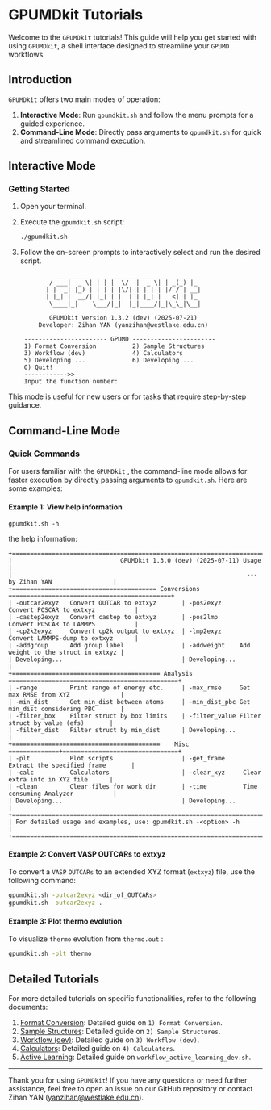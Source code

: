 # GPUMDkit Tutorials

Welcome to the `GPUMDkit` tutorials! This guide will help you get started with using `GPUMDkit`, a shell interface designed to streamline your `GPUMD` workflows.

## Introduction

`GPUMDkit` offers two main modes of operation:

1. **Interactive Mode**: Run `gpumdkit.sh` and follow the menu prompts for a guided experience.
2. **Command-Line Mode**: Directly pass arguments to `gpumdkit.sh` for quick and streamlined command execution.

## Interactive Mode

### Getting Started

1. Open your terminal.

2. Execute the `gpumdkit.sh` script:
    ```sh
    ./gpumdkit.sh
    ```
    
3. Follow the on-screen prompts to interactively select and run the desired script.

    ```
             ____ ____  _   _ __  __ ____  _    _ _
            / ___|  _ \| | | |  \/  |  _ \| | _(_) |_
           | |  _| |_) | | | | |\/| | | | | |/ / | __|
           | |_| |  __/| |_| | |  | | |_| |   <| | |_
            \____|_|    \___/|_|  |_|____/|_|\_\_|\__|
    
            GPUMDkit Version 1.3.2 (dev) (2025-07-21)
         Developer: Zihan YAN (yanzihan@westlake.edu.cn)
    
     ----------------------- GPUMD -----------------------
     1) Format Conversion          2) Sample Structures
     3) Workflow (dev)             4) Calculators
     5) Developing ...             6) Developing ...
     0) Quit!
     ------------>>
     Input the function number:
    ```

    

This mode is useful for new users or for tasks that require step-by-step guidance.

## Command-Line Mode

### Quick Commands

For users familiar with the `GPUMDkit` , the command-line mode allows for faster execution by directly passing arguments to `gpumdkit.sh`. Here are some examples:

#### Example 1: View help information

```
gpumdkit.sh -h
```

the help information:

```
+==================================================================================================+
|                              GPUMDkit 1.3.0 (dev) (2025-07-11) Usage                             |
|                                                                 --- by Zihan YAN                 |
+======================================== Conversions =============================================+
| -outcar2exyz   Convert OUTCAR to extxyz       | -pos2exyz     Convert POSCAR to extxyz           |
| -castep2exyz   Convert castep to extxyz       | -pos2lmp      Convert POSCAR to LAMMPS           |
| -cp2k2exyz     Convert cp2k output to extxyz  | -lmp2exyz     Convert LAMMPS-dump to extxyz      |
| -addgroup      Add group label                | -addweight    Add weight to the struct in extxyz |
| Developing...                                 | Developing...                                    |
+========================================= Analysis ===============================================+
| -range         Print range of energy etc.     | -max_rmse     Get max RMSE from XYZ              |
| -min_dist      Get min_dist between atoms     | -min_dist_pbc Get min_dist considering PBC       |
| -filter_box    Filter struct by box limits    | -filter_value Filter struct by value (efs)       |
| -filter_dist   Filter struct by min_dist      | Developing...                                    |
+=========================================    Misc  ==============+================================+
| -plt           Plot scripts                   | -get_frame     Extract the specified frame       |
| -calc          Calculators                    | -clear_xyz     Clear extra info in XYZ file      |
| -clean         Clear files for work_dir       | -time          Time consuming Analyzer           |
| Developing...                                 | Developing...                                    |
+==================================================================================================+
| For detailed usage and examples, use: gpumdkit.sh -<option> -h                                   |
+==================================================================================================+
```

#### Example 2: Convert VASP OUTCARs to extxyz
To convert a `VASP` `OUTCARs` to an extended XYZ format (`extxyz`) file, use the following command:
```sh
gpumdkit.sh -outcar2exyz <dir_of_OUTCARs>
gpumdkit.sh -outcar2exyz .
```

#### Example 3: Plot thermo evolution

To visualize `thermo` evolution from `thermo.out` :

```sh
gpumdkit.sh -plt thermo
```



## Detailed Tutorials

For more detailed tutorials on specific functionalities, refer to the following documents:

1. [Format Conversion](format_conversion.md): Detailed guide on `1) Format Conversion`.
2. [Sample Structures](sample_structures.md): Detailed guide on `2) Sample Structures`.
3. [Workflow (dev)](workflow_dev.md): Detailed guide on `3) Workflow (dev)`.
4. [Calculators](calculators.md): Detailed guide on `4) Calculators`.
5. [Active Learning](workflow_active_learning.md): Detailed guide on `workflow_active_learning_dev.sh`.


---

Thank you for using `GPUMDkit`! If you have any questions or need further assistance, feel free to open an issue on our GitHub repository or contact Zihan YAN (yanzihan@westlake.edu.cn).
